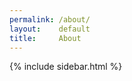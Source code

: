 ```yaml
---
permalink: /about/
layout:    default
title:     About
---
```




<script>
  $.doctop({
    url: 'https://docs.google.com/document/d/10nWbn3ZCkaVPSaNZw00IRPKVlPHxKhjJGpEmddtYFVo/pub',
    archieml: true,
    cache: false,
    callback: function(d){
        console.log(d.copy.archie);
        view = d.copy.archie;
        console.log(d.copy.archie);
        view.content = d.copy.archie.content.replace(/(\r\n|\n|\r)/gm, "<br />");
        template = $('#template').html();
        Mustache.parse(template);   // optional, speeds up future uses
        rendered = Mustache.render(template, view);
        $('#about-copy').html(rendered);
    }
  });
</script>



<script id="template" type="x-tmpl-mustache">

{% raw %}
<dl>

<h2 class="heading">{{{hed}}}</h2>
<p>{{{content}}}</p>

</dl>
{% endraw %}
</script>
<section>
    <div id="about-copy" class="main"></div>
    <div class="sidebar">
        {% include sidebar.html %}
    </div>
</section>